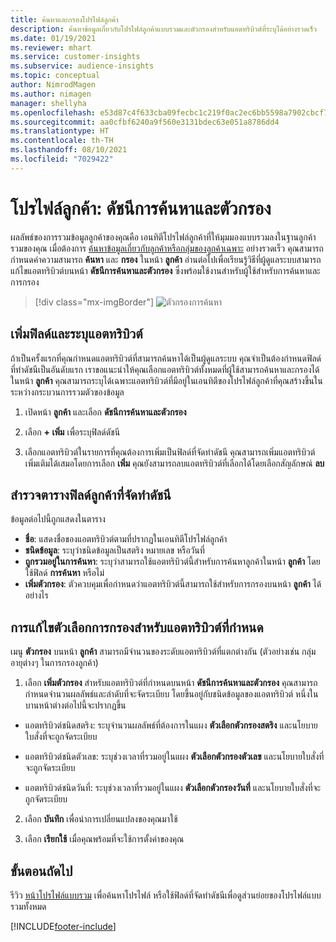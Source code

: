 ```yaml
---
title: ค้นหาและกรองโปรไฟล์ลูกค้า
description: ค้นหาข้อมูลเกี่ยวกับโปรไฟล์ลูกค้าแบบรวมและตัวกรองสำหรับแอตทริบิวต์ที่ระบุได้อย่างรวดเร็ว
ms.date: 01/19/2021
ms.reviewer: mhart
ms.service: customer-insights
ms.subservice: audience-insights
ms.topic: conceptual
author: NimrodMagen
ms.author: nimagen
manager: shellyha
ms.openlocfilehash: e53d87c4f633cba09fecbc1c219f0ac2ec6bb5598a7902cbcf7398d26d6d7c6b
ms.sourcegitcommit: aa0cfbf6240a9f560e3131bdec63e051a8786dd4
ms.translationtype: HT
ms.contentlocale: th-TH
ms.lasthandoff: 08/10/2021
ms.locfileid: "7029422"
---
```

# <a name="customer-profiles-search--filter-index"></a>โปรไฟล์ลูกค้า: ดัชนีการค้นหาและตัวกรอง

ผลลัพธ์ของการรวมข้อมูลลูกค้าของคุณคือ เอนทิตีโปรไฟล์ลูกค้าที่ให้มุมมองแบบรวมลงในฐานลูกค้ารวมของคุณ เมื่อต้องการ [ค้นหาข้อมูลเกี่ยวกับลูกค้าหรือกลุ่มของลูกค้าเฉพาะ](customer-profiles.md) อย่างรวดเร็ว คุณสามารถกำหนดค่าความสามารถ **ค้นหา** และ **กรอง** ในหน้า **ลูกค้า** อ่านต่อไปเพื่อเรียนรู้วิธีที่ผู้ดูแลระบบสามารถแก้ไขแอตทริบิวต์บนหน้า **ดัชนีการค้นหาและตัวกรอง** ซึ่งพร้อมใช้งานสำหรับผู้ใช้สำหรับการค้นหาและการกรอง

> [!div class="mx-imgBorder"]
> ![ตัวกรองการค้นหา](media/search-filter.png "ตัวกรองการค้นหา")

## <a name="add-fields-and-specify-attributes"></a>เพิ่มฟิลด์และระบุแอตทริบิวต์

ถ้าเป็นครั้งแรกที่คุณกำหนดแอตทริบิวต์ที่สามารถค้นหาได้เป็นผู้ดูแลระบบ คุณจำเป็นต้องกำหนดฟิลด์ที่ทำดัชนีเป็นอันดับแรก เราขอแนะนำให้คุณเลือกแอตทริบิวต์ทั้งหมดที่ผู้ใช้สามารถค้นหาและกรองได้ในหน้า **ลูกค้า** คุณสามารถระบุได้เฉพาะแอตทริบิวต์ที่มีอยู่ในเอนทิตีของโปรไฟล์ลูกค้าที่คุณสร้างขึ้นในระหว่างกระบวนการรวมตัวของข้อมูล

1. เปิดหน้า **ลูกค้า** และเลือก **ดัชนีการค้นหาและตัวกรอง**

2. เลือก **+ เพิ่ม** เพื่อระบุฟิลด์ดัชนี

3. เลือกแอตทริบิวต์ในรายการที่คุณต้องการเพิ่มเป็นฟิลด์ที่จัดทำดัชนี คุณสามารถเพิ่มแอตทริบิวต์เพิ่มเติมได้เสมอโดยการเลือก **เพิ่ม** คุณยังสามารถลบแอตทริบิวต์ที่เลือกได้โดยเลือกสัญลักษณ์ **ลบ**

## <a name="explore-the-indexed-customer-fields-table"></a>สำรวจตารางฟิลด์ลูกค้าที่จัดทำดัชนี

ข้อมูลต่อไปนี้ถูกแสดงในตาราง

- **ชื่อ**: แสดงชื่อของแอตทริบิวต์ตามที่ปรากฏในเอนทิตีโปรไฟล์ลูกค้า
- **ชนิดข้อมูล**: ระบุว่าชนิดข้อมูลเป็นสตริง หมายเลข หรือวันที่
- **ถูกรวมอยู่ในการค้นหา**: ระบุว่าสามารถใช้แอตทริบิวต์นี้สำหรับการค้นหาลูกค้าในหน้า **ลูกค้า** โดยใช้ฟิลด์ **การค้นหา** หรือไม่
- **เพิ่มตัวกรอง**: ตัวควบคุมเพื่อกำหนดว่าแอตทริบิวต์นี้สามารถใช้สำหรับการกรองบนหน้า **ลูกค้า** ได้อย่างไร

## <a name="editing-filtering-options-for-a-given-attribute"></a>การแก้ไขตัวเลือกการกรองสำหรับแอตทริบิวต์ที่กำหนด

เมนู **ตัวกรอง** บนหน้า **ลูกค้า** สามารถมีจำนวนของระดับแอตทริบิวต์ที่แตกต่างกัน (ตัวอย่างเช่น กลุ่มอายุต่างๆ ในการกรองลูกค้า)

1. เลือก **เพิ่มตัวกรอง** สำหรับแอตทริบิวต์ที่กำหนดบนหน้า **ดัชนีการค้นหาและตัวกรอง** คุณสามารถกำหนดจำนวนผลลัพธ์และลำดับที่จะจัดระเบียบ โดยขึ้นอยู่กับชนิดข้อมูลของแอตทริบิวต์ หนึ่งในบานหน้าต่างต่อไปนี้จะปรากฏขึ้น

- แอตทริบิวต์ชนิดสตริง: ระบุจำนวนผลลัพธ์ที่ต้องการในแผง **ตัวเลือกตัวกรองสตริง** และนโยบายใบสั่งที่จะถูกจัดระเบียบ

- แอตทริบิวต์ชนิดตัวเลข: ระบุช่วงเวลาที่รวมอยู่ในแผง **ตัวเลือกตัวกรองตัวเลข** และนโยบายใบสั่งที่จะถูกจัดระเบียบ

- แอตทริบิวต์ชนิดวันที่: ระบุช่วงเวลาที่รวมอยู่ในแผง **ตัวเลือกตัวกรองวันที่** และนโยบายใบสั่งที่จะถูกจัดระเบียบ

2. เลือก **บันทึก** เพื่อนำการเปลี่ยนแปลงของคุณมาใช้

3. เลือก **เรียกใช้** เมื่อคุณพร้อมที่จะใช้การตั้งค่าของคุณ

## <a name="next-steps"></a>ขั้นตอนถัดไป

รีวิว [หน้าโปรไฟล์แบบรวม](customer-profiles.md) เพื่อค้นหาโปรไฟล์ หรือใช้ฟิลด์ที่จัดทำดัชนีเพื่อดูส่วนย่อยของโปรไฟล์แบบรวมทั้งหมด


[!INCLUDE[footer-include](../includes/footer-banner.md)]